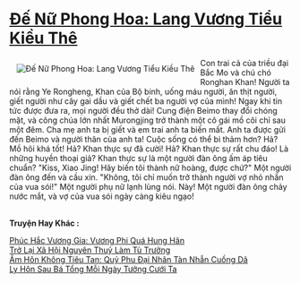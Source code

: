 <a href="https://truyentiki.com/de-nu-phong-hoa-lang-vuong-tieu-kieu-the.30438/" title="Đế Nữ Phong Hoa: Lang Vương Tiểu Kiều Thê"><h1>Đế Nữ Phong Hoa: Lang Vương Tiểu Kiều Thê</h1></a><div style="display:table"><img align="right" style="float: left; padding: 10px;" src="https://truyentiki.com/a/img/str/src/30438.jpg" alt="Đế Nữ Phong Hoa: Lang Vương Tiểu Kiều Thê">Con trai cả của triều đại Bắc Mo và chú chó Ronghan Khan! Người ta nói rằng Ye Rongheng, Khan của Bộ binh, uống máu người, ăn thịt người, giết người như cây gai dầu và giết chết ba người vợ của mình! Ngay khi tin tức được đưa ra, mọi người đều thở dài! Cung điện Beimo thay đổi chóng mặt, và công chúa lớn nhất Murongjing trở thành một cô gái mồ côi chỉ sau một đêm. Cha mẹ anh ta bị giết và em trai anh ta biến mất. Anh ta được gửi đến Beimo và người thân của anh ta! Cuộc sống có thể bi thảm hơn? Hả? Mồ hôi khá tốt! Hả? Khan thực sự đã cười! Hả? Khan thực sự rất chu đáo! Là những huyền thoại giả? Khan thực sự là một người đàn ông ấm áp tiêu chuẩn? "Kiss, Xiao Jing! Hãy biến tôi thành nữ hoàng, được chứ?" Một người đàn ông đến và cầu xin. "Không, tôi chỉ muốn trở thành người vợ nhỏ nhắn của vua sói!" Một người phụ nữ lạnh lùng nói. Này! Một người đàn ông chảy nước mắt, và vợ của vua sói ngày càng kiêu ngạo!</div><p><br><b>Truyện Hay Khác :</b></p><a href="https://truyentiki.com/phuc-hac-vuong-gia-vuong-phi-qua-hung-han.30437/" alt="Phúc Hắc Vương Gia: Vương Phi Quá Hung Hãn">Phúc Hắc Vương Gia: Vương Phi Quá Hung Hãn</a><br/><a href="https://github.com/nownovels/top500/tree/master/truyenhay/33658/" alt="Trở Lại Xã Hội Nguyên Thuỷ Làm Tù Trưởng">Trở Lại Xã Hội Nguyên Thuỷ Làm Tù Trưởng</a><br/><a href="https://github.com/nownovels/top500/tree/master/truyenhay/33938/" alt="Âm Hôn Không Tiêu Tan: Quỷ Phu Đại Nhân Tàn Nhẫn Cuồng Dã">Âm Hôn Không Tiêu Tan: Quỷ Phu Đại Nhân Tàn Nhẫn Cuồng Dã</a><br/><a href="https://github.com/nownovels/top500/tree/master/truyenhay/33555/" alt="Ly Hôn Sau Bá Tổng Mỗi Ngày Tưởng Cưới Ta">Ly Hôn Sau Bá Tổng Mỗi Ngày Tưởng Cưới Ta</a><br/>